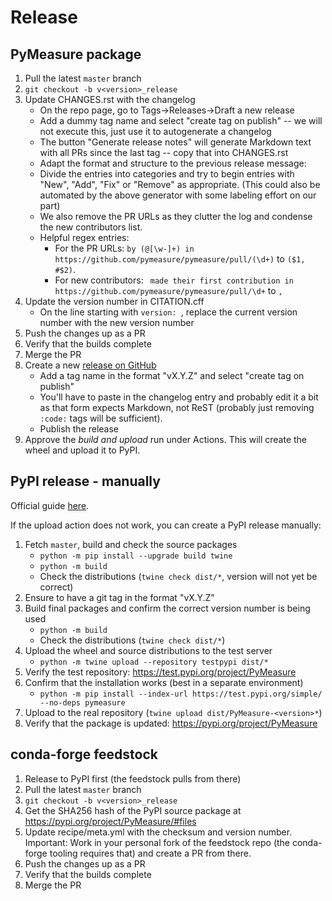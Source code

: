 # Release

## PyMeasure package

1. Pull the latest `master` branch
2. `git checkout -b v<version>_release`
3. Update CHANGES.rst with the changelog
    * On the repo page, go to Tags->Releases->Draft a new release
    * Add a dummy tag name and select "create tag on publish" -- we will not execute this, just use it to autogenerate a changelog
    * The button "Generate release notes" will generate Markdown text with all PRs since the last tag -- copy that into CHANGES.rst
    * Adapt the format and structure to the previous release message:
    * Divide the entries into categories and try to begin entries with "New", "Add", "Fix" or "Remove" as appropriate. (This could also be automated by the above generator with some labeling effort on our part)
    * We also remove the PR URLs as they clutter the log and condense the new contributors list.
    * Helpful regex entries:
      * For the PR URLs: `by (@[\w-]+) in https://github.com/pymeasure/pymeasure/pull/(\d+)` to `($1, #$2)`.
      * For new contributors: ` made their first contribution in https://github.com/pymeasure/pymeasure/pull/\d+` to `, `
4. Update the version number in CITATION.cff
    * On the line starting with `version: `, replace the current version number with the new version number 
5. Push the changes up as a PR
6. Verify that the builds complete
7. Merge the PR
8. Create a new [release on GitHub](https://github.com/pymeasure/pymeasure/releases)
    * Add a tag name in the format "vX.Y.Z" and select "create tag on publish"
    * You'll have to paste in the changelog entry and probably edit it a bit as that form expects Markdown, not ReST (probably just removing `:code:` tags will be sufficient).
    * Publish the release
8. Approve the _build and upload_ run under Actions.
   This will create the wheel and upload it to PyPI.

## PyPI release - manually

Official guide [here](https://packaging.python.org/en/latest/tutorials/packaging-projects/).

If the upload action does not work, you can create a PyPI release manually:

1. Fetch `master`, build and check the source packages
    - `python -m pip install --upgrade build twine`
    - `python -m build`
    - Check the distributions (`twine check dist/*`, version will not yet be correct)
2. Ensure to have a git tag in the format "vX.Y.Z"
3. Build final packages and confirm the correct version number is being used
     - `python -m build`
     - Check the distributions (`twine check dist/*`)
4. Upload the wheel and source distributions to the test server
    - `python -m twine upload --repository testpypi dist/*`
5. Verify the test repository: https://test.pypi.org/project/PyMeasure
6. Confirm that the installation works (best in a separate environment)
    - `python -m pip install --index-url https://test.pypi.org/simple/ --no-deps pymeasure`
7. Upload to the real repository (`twine upload dist/PyMeasure-<version>*`)
8. Verify that the package is updated: https://pypi.org/project/PyMeasure

## conda-forge feedstock

1. Release to PyPI first (the feedstock pulls from there)
2. Pull the latest `master` branch
3. `git checkout -b v<version>_release`
4. Get the SHA256 hash of the PyPI source package at https://pypi.org/project/PyMeasure/#files
5. Update recipe/meta.yml with the checksum and version number. Important: Work in your personal fork of the feedstock repo (the conda-forge tooling requires that) and create a PR from there.
6. Push the changes up as a PR
7. Verify that the builds complete
8. Merge the PR
